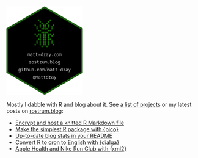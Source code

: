 <img src="https://raw.githubusercontent.com/matt-dray/stickers/master/output/business_hex.png" width=200>

Mostly I dabble with R and blog about it. See [a list of projects](https://github.com/matt-dray/projects/blob/main/README.md) or my latest posts on [rostrum.blog](https://www.rostrum.blog/):

<!-- BLOG-POST-LIST:START -->
- [Encrypt and host a knitted R Markdown file](https://www.rostrum.blog/2021/05/07/encrypted-rmd/)
- [Make the simplest R package with {pico}](https://www.rostrum.blog/2021/04/18/pico-pkg/)
- [Up-to-date blog stats in your README](https://www.rostrum.blog/2021/04/14/gha-readme/)
- [Convert R to cron to English with {dialga}](https://www.rostrum.blog/2021/04/10/dialga/)
- [Apple Health and Nike Run Club with {xml2}](https://www.rostrum.blog/2021/03/23/xml-health/)
<!-- BLOG-POST-LIST:END -->
